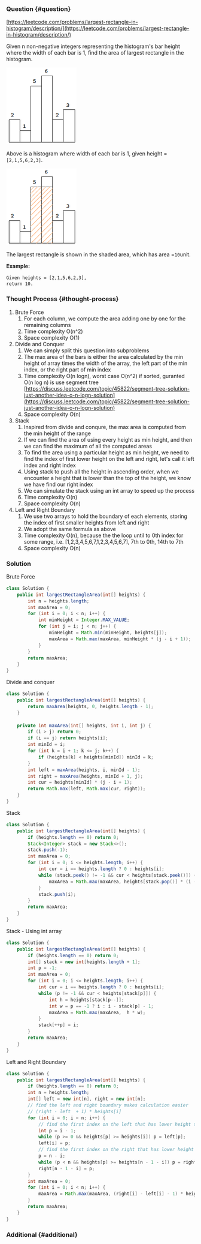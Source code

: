 ### Question {#question}

[https://leetcode.com/problems/largest-rectangle-in-histogram/description/](https://leetcode.com/problems/largest-rectangle-in-histogram/description/)

Given n non-negative integers representing the histogram's bar height where the width of each bar is 1, find the area of largest rectangle in the histogram.

![](/assets/084-1.png)

Above is a histogram where width of each bar is 1, given height =`[2,1,5,6,2,3]`.

![](/assets/084-2.png)

The largest rectangle is shown in the shaded area, which has area =`10`unit.

**Example:**

```
Given heights = [2,1,5,6,2,3],
return 10.
```

### Thought Process {#thought-process}

1. Brute Force
   1. For each column, we compute the area adding one by one for the remaining columns
   2. Time complexity O\(n^2\)
   3. Space complexity O\(1\)
2. Divide and Conquer
   1. We can simply split this question into subproblems
   2. The max area of the bars is either the area calculated by the min height of array times the width of the array, the left part of the min index, or the right part of min index
   3. Time complexity O\(n logn\), worst case O\(n^2\) if sorted, guranted O\(n log n\) is use segment tree [https://discuss.leetcode.com/topic/45822/segment-tree-solution-just-another-idea-o-n-logn-solution](https://discuss.leetcode.com/topic/45822/segment-tree-solution-just-another-idea-o-n-logn-solution)
   4. Space complexity O\(n\)
3. Stack
   1. Inspired from divide and conqure, the max area is computed from the min height of the range
   2. If we can find the area of using every height as min height, and then we can find the maximum of all the computed areas
   3. To find the area using a particular height as min height, we need to find the index of first lower height on the left and right, let's call it left index and right index
   4. Using stack to push all the height in ascending order, when we encounter a height that is lower than the top of the height, we know we have find our right index
   5. We can simulate the stack using an int array to speed up the process
   6. Time complexity O\(n\)
   7. Space complexity O\(n\)
4. Left and Right Boundary
   1. We use two arrays to hold the boundary of each elements, storing the index of first smaller heights from left and right
   2. We adopt the same formula as above
   3. Time complexity O\(n\), because the the loop until to 0th index for some range, i.e. \[1,2,3,4,5,6,7,1,2,3,4,5,6,7\], 7th to 0th, 14th to 7th
   4. Space complexity O\(n\)

### Solution

Brute Force

```java
class Solution {
    public int largestRectangleArea(int[] heights) {
        int n = heights.length;
        int maxArea = 0;
        for (int i = 0; i < n; i++) {
            int minHeight = Integer.MAX_VALUE;
            for (int j = i; j < n; j++) {
                minHeight = Math.min(minHeight, heights[j]);
                maxArea = Math.max(maxArea, minHeight * (j - i + 1));
            }
        }
        return maxArea;
    }
}
```

Divide and conquer

```java
class Solution {
    public int largestRectangleArea(int[] heights) {
        return maxArea(heights, 0, heights.length - 1);
    }

    private int maxArea(int[] heights, int i, int j) {
        if (i > j) return 0;
        if (i == j) return heights[i];
        int minId = i;
        for (int k = i + 1; k <= j; k++) {
            if (heights[k] < heights[minId]) minId = k;
        }
        int left = maxArea(heights, i, minId - 1);
        int right = maxArea(heights, minId + 1, j);
        int cur = heights[minId] * (j - i + 1);
        return Math.max(left, Math.max(cur, right));
    }
}
```

Stack

```java
class Solution {
    public int largestRectangleArea(int[] heights) {
        if (heights.length == 0) return 0;
        Stack<Integer> stack = new Stack<>();
        stack.push(-1);
        int maxArea = 0;
        for (int i = 0; i <= heights.length; i++) {
            int cur = i == heights.length ? 0 : heights[i];
            while (stack.peek() != -1 && cur < heights[stack.peek()]) {
                maxArea = Math.max(maxArea, heights[stack.pop()] * (i - stack.peek() - 1));
            }
            stack.push(i);
        }
        return maxArea;
    }
}
```

Stack - Using int array

```java
class Solution {
    public int largestRectangleArea(int[] heights) {
        if (heights.length == 0) return 0;
        int[] stack = new int[heights.length + 1];
        int p = -1;
        int maxArea = 0;
        for (int i = 0; i <= heights.length; i++) {
            int cur = i == heights.length ? 0 : heights[i];
            while (p != -1 && cur < heights[stack[p]]) {
                int h = heights[stack[p--]];
                int w = p == -1 ? i : i - stack[p] - 1;
                maxArea = Math.max(maxArea,  h * w);
            }
            stack[++p] = i;
        }
        return maxArea;
    }
}
```

Left and Right Boundary

```java
class Solution {
    public int largestRectangleArea(int[] heights) {
        if (heights.length == 0) return 0;
        int n = heights.length;
        int[] left = new int[n], right = new int[n];
        // find the left and right boundary makes calculation easier
        // (right - left  + 1) * heights[i]
        for (int i = 0; i < n; i++) {
            // find the first index on the left that has lower height than current
            int p = i - 1;
            while (p >= 0 && heights[p] >= heights[i]) p = left[p];
            left[i] = p;
            // find the first index on the right that has lower height than current
            p = n - i;
            while (p < n && heights[p] >= heights[n - 1 - i]) p = right[p];
            right[n - 1 - i] = p;
        }
        int maxArea = 0;
        for (int i = 0; i < n; i++) {
            maxArea = Math.max(maxArea, (right[i] - left[i] - 1) * heights[i]);
        }
        return maxArea;
    }
}
```

### Additional {#additional}



